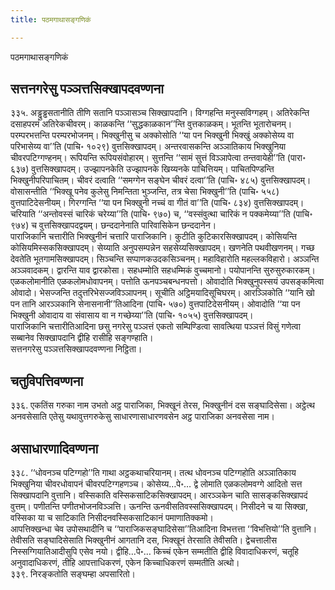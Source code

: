```yaml
---
title: पठमगाथासङ्गणिकं

---
```

पठमगाथासङ्गणिकं  


## सत्तनगरेसु पञ्ञत्तसिक्खापदवण्णना

३३५. अड्ढुड्ढसतानीति तीणि सतानि पञ्ञासञ्च सिक्खापदानि। विग्गहन्ति मनुस्सविग्गहम्। अतिरेकन्ति दसाहपरमं अतिरेकचीवरम्। काळकन्ति ‘‘सुद्धकाळकान’’न्ति वुत्तकाळकम्। भूतन्ति भूतारोचनम्। परम्परभत्तन्ति परम्परभोजनम्। भिक्खुनीसु च अक्कोसोति ‘‘या पन भिक्खुनी भिक्खुं अक्कोसेय्य वा परिभासेय्य वा’’ति (पाचि॰ १०२९) वुत्तसिक्खापदम्। अन्तरवासकन्ति अञ्ञातिकाय भिक्खुनिया चीवरपटिग्गण्हनम्। रूपियन्ति रूपियसंवोहारम्। सुत्तन्ति ‘‘सामं सुत्तं विञ्ञापेत्वा तन्तवायेही’’ति (पारा॰ ६३७) वुत्तसिक्खापदम्। उज्झापनकेति उज्झापनके खिय्यनके पाचित्तियम्। पाचितपिण्डन्ति भिक्खुनीपरिपाचितम्। चीवरं दत्वाति ‘‘समग्गेन सङ्घेन चीवरं दत्वा’’ति (पाचि॰ ४८५) वुत्तसिक्खापदम्। वोसासन्तीति ‘‘भिक्खू पनेव कुलेसु निमन्तिता भुञ्जन्ति, तत्र चेसा भिक्खुनी’’ति (पाचि॰ ५५८) वुत्तपाटिदेसनीयम्। गिरग्गन्ति ‘‘या पन भिक्खुनी नच्चं वा गीतं वा’’ति (पाचि॰ ८३४) वुत्तसिक्खापदम्। चरियाति ‘‘अन्तोवस्सं चारिकं चरेय्या’’ति (पाचि॰ ९७०) च, ‘‘वस्संवुत्था चारिकं न पक्कमेय्या’’ति (पाचि॰ ९७४) च वुत्तसिक्खापदद्वयम्। छन्ददानेनाति पारिवासिकेन छन्ददानेन।  
पाराजिकानि चत्तारीति भिक्खुनीनं चत्तारि पाराजिकानि। कुटीति कुटिकारसिक्खापदम्। कोसियन्ति कोसियमिस्सकसिक्खापदम्। सेय्याति अनुपसम्पन्नेन सहसेय्यसिक्खापदम्। खणनेति पथवीखणनम्। गच्छ देवतेति भूतगामसिक्खापदम्। सिञ्चन्ति सप्पाणकउदकसिञ्चनम्। महाविहारोति महल्लकविहारो। अञ्ञन्ति अञ्ञवादकम्। द्वारन्ति याव द्वारकोसा। सहधम्मोति सहधम्मिकं वुच्चमानो। पयोपानन्ति सुरुसुरुकारकम्। एळकलोमानीति एळकलोमधोवापनम्। पत्तोति ऊनपञ्चबन्धनपत्तो। ओवादोति भिक्खुनुपस्सयं उपसङ्कमित्वा ओवादो। भेसज्जन्ति तदुत्तरिभेसज्जविञ्ञापनम्। सूचीति अट्ठिमयादिसूचिघरम्। आरञ्ञिकोति ‘‘यानि खो पन तानि आरञ्ञकानि सेनासनानी’’तिआदिना (पाचि॰ ५७०) वुत्तपाटिदेसनीयम्। ओवादोति ‘‘या पन भिक्खुनी ओवादाय वा संवासाय वा न गच्छेय्या’’ति (पाचि॰ १०५५) वुत्तसिक्खापदम्।  
पाराजिकानि चत्तारीतिआदिना छसु नगरेसु पञ्ञत्तं एकतो सम्पिण्डित्वा सावत्थिया पञ्ञत्तं विसुं गणेत्वा सब्बानेव सिक्खापदानि द्वीहि रासीहि सङ्गण्हाति।  
सत्तनगरेसु पञ्ञत्तसिक्खापदवण्णना निट्ठिता।  


## चतुविपत्तिवण्णना

३३६. एकतिंस गरुका नाम उभतो अट्ठ पाराजिका, भिक्खूनं तेरस, भिक्खुनीनं दस सङ्घादिसेसा। अट्ठेत्थ अनवसेसाति एतेसु यथावुत्तगरुकेसु साधारणासाधारणवसेन अट्ठ पाराजिका अनवसेसा नाम।  


## असाधारणादिवण्णना

३३८. ‘‘धोवनञ्च पटिग्गहो’’ति गाथा अट्ठकथाचरियानम्। तत्थ धोवनञ्च पटिग्गहोति अञ्ञातिकाय भिक्खुनिया चीवरधोवापनं चीवरपटिग्गहणञ्च। कोसेय्य…पे॰… द्वे लोमाति एळकलोमवग्गे आदितो सत्त सिक्खापदानि वुत्तानि। वस्सिकाति वस्सिकसाटिकसिक्खापदम्। आरञ्ञकेन चाति सासङ्कसिक्खापदं वुत्तम्। पणीतन्ति पणीतभोजनविञ्ञत्ति। ऊनन्ति ऊनवीसतिवस्ससिक्खापदम्। निसीदने च या सिक्खा, वस्सिका या च साटिकाति निसीदनवस्सिकसाटिकानं पमाणातिक्कमो।  
आपत्तिक्खन्धा चेव उपोसथादीनि च ‘‘पाराजिकसङ्घादिसेसा’’तिआदिना विभत्तत्ता ‘‘विभत्तियो’’ति वुत्तानि। तेवीसति सङ्घादिसेसाति भिक्खुनीनं आगतानि दस, भिक्खूनं तेरसाति तेवीसति। द्वेचत्तालीस निस्सग्गियातिआदीसुपि एसेव नयो। द्वीहि…पे॰… किच्चं एकेन सम्मतीति द्वीहि विवादाधिकरणं, चतूहि अनुवादाधिकरणं, तीहि आपत्ताधिकरणं, एकेन किच्चाधिकरणं सम्मतीति अत्थो।  
३३९. निरङ्कतोति सङ्घम्हा अपसारितो।  